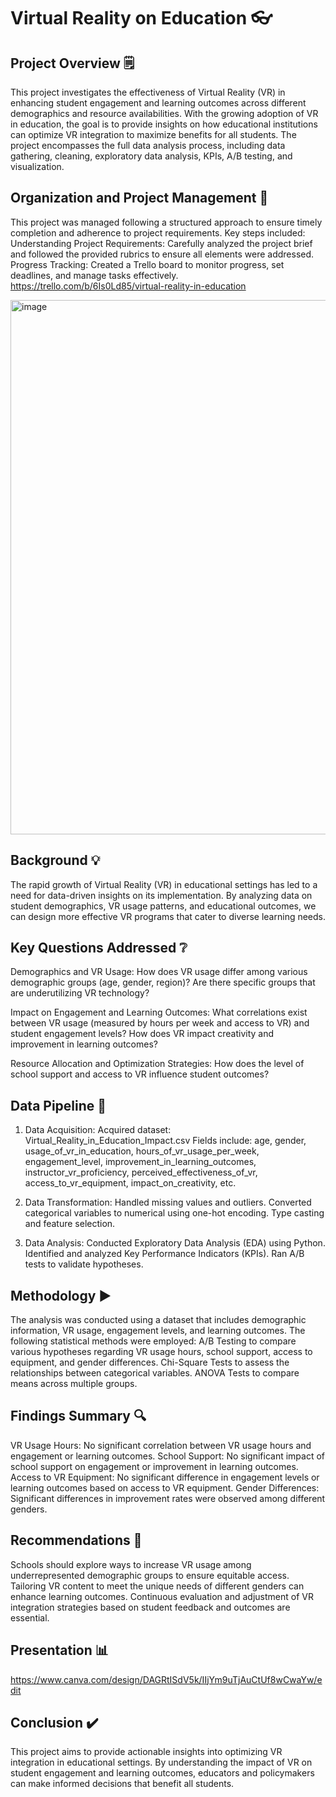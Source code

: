 # Virtual Reality on Education 👓

## Project Overview 🗒️
This project investigates the effectiveness of Virtual Reality (VR) in enhancing student engagement and learning outcomes across different demographics and resource availabilities. With the growing adoption of VR in education, the goal is to provide insights on how educational institutions can optimize VR integration to maximize benefits for all students. The project encompasses the full data analysis process, including data gathering, cleaning, exploratory data analysis, KPIs, A/B testing, and visualization.

## Organization and Project Management 👀
This project was managed following a structured approach to ensure timely completion and adherence to project requirements. 
Key steps included:
Understanding Project Requirements: Carefully analyzed the project brief and followed the provided rubrics to ensure all elements were addressed.
Progress Tracking: Created a Trello board to monitor progress, set deadlines, and manage tasks effectively.
https://trello.com/b/6Is0Ld85/virtual-reality-in-education

<img width="855" alt="image" src="https://github.com/user-attachments/assets/e6ec462b-7040-471d-b6ac-1ba2be533837">


## Background 💡
The rapid growth of Virtual Reality (VR) in educational settings has led to a need for data-driven insights on its implementation. By analyzing data on student demographics, VR usage patterns, and educational outcomes, we can design more effective VR programs that cater to diverse learning needs.

## Key Questions Addressed ❔
Demographics and VR Usage:
How does VR usage differ among various demographic groups (age, gender, region)?
Are there specific groups that are underutilizing VR technology?

Impact on Engagement and Learning Outcomes:
What correlations exist between VR usage (measured by hours per week and access to VR) and student engagement levels?
How does VR impact creativity and improvement in learning outcomes?

Resource Allocation and Optimization Strategies:
How does the level of school support and access to VR influence student outcomes?

## Data Pipeline 🔄
1. Data Acquisition:
Acquired dataset: Virtual_Reality_in_Education_Impact.csv
Fields include: age, gender, usage_of_vr_in_education, hours_of_vr_usage_per_week,
engagement_level, improvement_in_learning_outcomes, instructor_vr_proficiency,
perceived_effectiveness_of_vr, access_to_vr_equipment, impact_on_creativity, etc.

2. Data Transformation:
Handled missing values and outliers.
Converted categorical variables to numerical using one-hot encoding.
Type casting and feature selection.

3. Data Analysis:
Conducted Exploratory Data Analysis (EDA) using Python.
Identified and analyzed Key Performance Indicators (KPIs).
Ran A/B tests to validate hypotheses.

## Methodology ▶️
The analysis was conducted using a dataset that includes demographic information, VR usage, engagement levels, and learning outcomes. 
The following statistical methods were employed:
A/B Testing to compare various hypotheses regarding VR usage hours, school support, access to equipment, and gender differences.
Chi-Square Tests to assess the relationships between categorical variables.
ANOVA Tests to compare means across multiple groups.

## Findings Summary 🔍
VR Usage Hours: No significant correlation between VR usage hours and engagement or learning outcomes.
School Support: No significant impact of school support on engagement or improvement in learning outcomes.
Access to VR Equipment: No significant difference in engagement levels or learning outcomes based on access to VR equipment.
Gender Differences: Significant differences in improvement rates were observed among different genders.

## Recommendations 📝
Schools should explore ways to increase VR usage among underrepresented demographic groups to ensure equitable access.
Tailoring VR content to meet the unique needs of different genders can enhance learning outcomes.
Continuous evaluation and adjustment of VR integration strategies based on student feedback and outcomes are essential.

## Presentation 📊

https://www.canva.com/design/DAGRtISdV5k/IIjYm9uTjAuCtUf8wCwaYw/edit

## Conclusion ✔️
This project aims to provide actionable insights into optimizing VR integration in educational settings. 
By understanding the impact of VR on student engagement and learning outcomes, educators and policymakers can make informed decisions that benefit all students.

